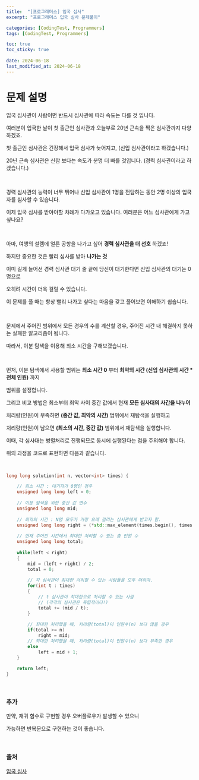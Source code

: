```yaml
---
title:  "[프로그래머스] 입국 심사"
excerpt: "프로그래머스 입국 심사 문제풀이"

categories: [CodingTest, Programmers]
tags: [CodingTest, Programmers]

toc: true
toc_sticky: true
 
date: 2024-06-18
last_modified_at: 2024-06-18
---
```


# 문제 설명

입국 심사관이 사람이면 반드시 심사관에 따라 속도는 다를 것 입니다.

여러분이 입국한 날이 첫 출근인 심사관과 오늘부로 20년 근속을 찍은 심사관까지 다양하겠죠.

첫 출근인 심사관은 긴장해서 입국 심사가 늦어지고, (신입 심사관이라고 하겠습니다.)

20년 근속 심사관은 신참 보다는 속도가 분명 더 빠를 것입니다. (경력 심사관이라고 하겠습니다.)

<br/>

경력 심사관의 능력이 너무 뛰어나 신입 심사관이 1명을 전담하는 동안 2명 이상의 입국자를 심사할 수 있습니다.

이제 입국 심사를 받아야할 차례가 다가오고 있습니다. 여러분은 어느 심사관에게 가고 싶나요?

<br/>

아마, 여행의 설렘에 얼른 공항을 나가고 싶어 **경력 심사관을 더 선호** 하겠죠!

하지만 중요한 것은 빨리 심사를 받아 **나가는 것**

이미 길게 늘어선 경력 심사관 대기 줄 끝에 당신이 대기한다면 신입 심사관의 대기는 0명으로 

오히려 시간이 더욱 걸릴 수 있습니다.

이 문제를 풀 때는 항상 빨리 나가고 싶다는 마음을 갖고 풀어보면 이해하기 쉽습니다.

<br/>

문제에서 주어진 범위에서 모든 경우의 수를 계산할 경우, 주어진 시간 내 해결하지 못하는 실패한 알고리즘이 됩니다.

따라서, 이분 탐색을 이용해 최소 시간을 구해보겠습니다.

<br/>

먼저, 이분 탐색에서 사용할 범위는 **최소 시간 0** 부터 **최악의 시간 (신입 심사관의 시간 * 전체 인원)** 까지

범위를 설정합니다.

그리고 비교 방법은 최소부터 최악 사이 중간 값에서 현재 **모든 심사대의 사간을 나누어**

처리량(인원)이 부족하면 **(중간 값, 최악의 시간)** 범위에서 재탐색을 실행하고

처리량(인원)이 남으면 **(최소의 시간, 중간 값)** 범위에서 재탐색을 실행합니다.

이때, 각 심사대는 병렬처리로 진행되므로 동시에 실행된다는 점을 주의해야 합니다.

위의 과정을 코드로 표현하면 다음과 같습니다.

<br/>

```c++
long long solution(int n, vector<int> times) {

    // 최소 시간 : 대기자가 0명인 경우
    unsigned long long left = 0;    
    
    // 이분 탐색을 위한 중간 값 변수
    unsigned long long mid;         
    
    // 최악의 시간 : N명 모두가 가장 오래 걸리는 심사관에게 받고자 함.
    unsigned long long right = (*std::max_element(times.begin(), times.end())) * n;
    
    // 현재 주어진 시간에서 최대한 처리할 수 있는 총 인원 수
    unsigned long long total;
    
    while(left < right)
    {
        mid = (left + right) / 2;
        total = 0;
        
        // 각 심사관이 최대한 처리할 수 있는 사람들을 모두 더하자.
        for(int t : times)
        {
            // t 심사관이 최대한으로 처리할 수 있는 사람
            // (각각의 심사관은 독립적이다!)
            total += (mid / t); 
        }
        
        // 최대한 처리했을 때, 처리량(total)이 인원수(n) 보다 많을 경우
        if(total >= n)
            right = mid;
        // 최대한 처리했을 때, 처리량(total)이 인원수(n) 보다 부족한 경우
        else
            left = mid + 1;
    }
    
    return left;
}
```

<br/>

### 추가
만약, 재귀 함수로 구현할 경우 오버플로우가 발생할 수 있으니

가능하면 반복문으로 구현하는 것이 좋습니다.

<br/>

### 출처
[입국 심사](https://school.programmers.co.kr/learn/courses/30/lessons/43238)